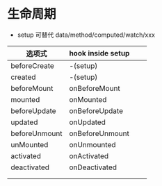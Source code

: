 # 生命周期

- setup 可替代 data/method/computed/watch/xxx

| 选项式        | hook inside setup |     |     |
| ------------- | ----------------- | --- | --- |
| beforeCreate  | -(setup)          |     |     |
| created       | -(setup)          |     |     |
| beforeMount   | onBeforeMount     |     |     |
| mounted       | onMounted         |     |     |
| beforeUpdate  | onBeforeUpdate    |     |     |
| updated       | onUpdated         |     |     |
| beforeUnmount | onBeforeUnmount   |     |     |
| unMounted     | onUnmounted       |     |     |
| activated     | onActivated       |     |     |
| deactivated   | onDeactivated     |     |     |
|               |                   |     |     |
|               |                   |     |     |
